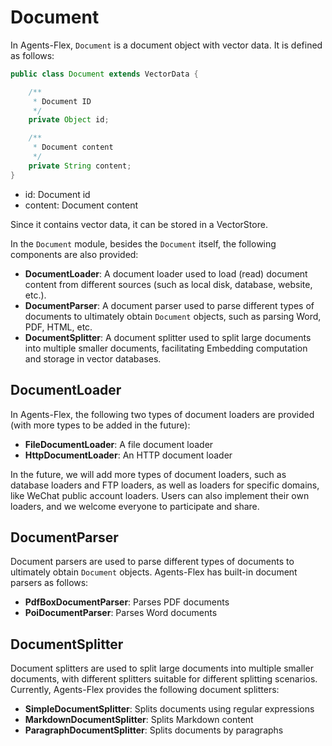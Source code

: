 # Document

In Agents-Flex, `Document` is a document object with vector data. It is defined as follows:

```java
public class Document extends VectorData {

    /**
     * Document ID
     */
    private Object id;

    /**
     * Document content
     */
    private String content;
}
```


- id: Document id
- content: Document content

Since it contains vector data, it can be stored in a VectorStore.

In the `Document` module, besides the  `Document` itself, the following components are also provided:

- **DocumentLoader**: A document loader used to load (read) document content from different sources (such as local disk, database, website, etc.).
- **DocumentParser**: A document parser used to parse different types of documents to ultimately obtain  `Document` objects, such as parsing Word, PDF, HTML, etc.
- **DocumentSplitter**: A document splitter used to split large documents into multiple smaller documents, facilitating Embedding computation and storage in vector databases.

##  DocumentLoader

In Agents-Flex, the following two types of document loaders are provided (with more types to be added in the future):

- **FileDocumentLoader**: A file document loader
- **HttpDocumentLoader**: An HTTP document loader

In the future, we will add more types of document loaders, such as database loaders and FTP loaders, as well as loaders for specific domains, like WeChat public account loaders. Users can also implement their own loaders, and we welcome everyone to participate and share.

## DocumentParser

Document parsers are used to parse different types of documents to ultimately obtain `Document` objects. Agents-Flex has built-in document parsers as follows:

- **PdfBoxDocumentParser**: Parses PDF documents
- **PoiDocumentParser**: Parses Word documents

## DocumentSplitter

Document splitters are used to split large documents into multiple smaller documents, with different splitters suitable for different splitting scenarios. Currently, Agents-Flex provides the following document splitters:

- **SimpleDocumentSplitter**: Splits documents using regular expressions
- **MarkdownDocumentSplitter**: Splits Markdown content
- **ParagraphDocumentSplitter**: Splits documents by paragraphs
